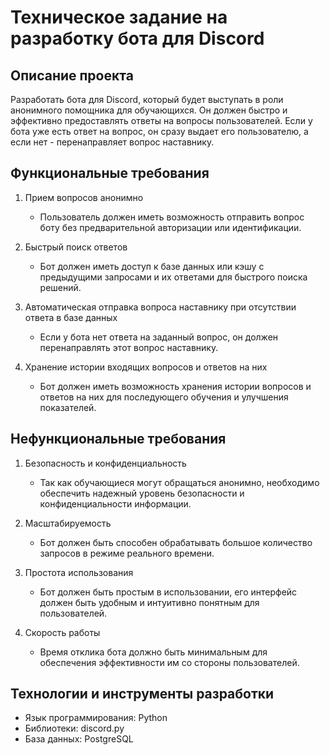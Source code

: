 
# Техническое задание на разработку бота для Discord

## Описание проекта
Разработать бота для Discord, который будет выступать в роли анонимного помощника для обучающихся.
Он должен быстро и эффективно предоставлять ответы на вопросы пользователей.
Если у бота уже есть ответ на вопрос, он сразу выдает его пользователю, а если нет - перенаправляет вопрос наставнику.

## Функциональные требования

1. Прием вопросов анонимно
	- Пользователь должен иметь возможность отправить вопрос боту без предварительной авторизации или идентификации.

2. Быстрый поиск ответов
	- Бот должен иметь доступ к базе данных или кэшу с предыдущими запросами и их ответами для быстрого поиска решений. 

3. Автоматическая отправка вопроса наставнику при отсутствии ответа в базе данных
	- Если у бота нет ответа на заданный вопрос, он должен перенаправлять этот вопрос наставнику.

4. Хранение истории входящих вопросов и ответов на них
	- Бот должен иметь возможность хранения истории вопросов и ответов на них для последующего обучения и улучшения показателей. 

## Нефункциональные требования 

1. Безопасность и конфиденциальность
	- Так как обучающиеся могут обращаться анонимно, необходимо обеспечить надежный уровень безопасности и конфиденциальности информации. 

2. Масштабируемость
	- Бот должен быть способен обрабатывать большое количество запросов в режиме реального времени.

3. Простота использования
	- Бот должен быть простым в использовании, его интерфейс должен быть удобным и интуитивно понятным для пользователей. 

4. Скорость работы
	- Время отклика бота должно быть минимальным для обеспечения эффективности им со стороны пользователей.
   
## Технологии и инструменты разработки
- Язык программирования: Python
- Библиотеки: discord.py
- База данных: PostgreSQL
